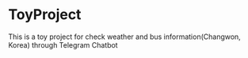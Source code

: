 # ToyProject
This is a toy project for check weather and bus information(Changwon, Korea) through Telegram Chatbot
